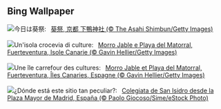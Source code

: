 ## Bing Wallpaper
![](https://www.bing.com/th?id=OHR.AoiMatsuri2023_JA-JP8770594775_UHD.jpg&w=1000)今日は葵祭:&nbsp;&ensp;[葵祭, 京都 下鴨神社 (© The Asahi Shimbun/Getty Images)](https://www.bing.com/th?id=OHR.AoiMatsuri2023_JA-JP8770594775_UHD.jpg)
<br><br/>
![](https://www.bing.com/th?id=OHR.MorroJable_IT-IT8361270560_UHD.jpg&w=1000)Un'isola crocevia di culture:&nbsp;&ensp;[Morro Jable e Playa del Matorral, Fuerteventura, Isole Canarie (© Gavin Hellier/Getty Images)](https://www.bing.com/th?id=OHR.MorroJable_IT-IT8361270560_UHD.jpg)
<br><br/>
![](https://www.bing.com/th?id=OHR.MorroJable_FR-FR4892451097_UHD.jpg&w=1000)Une île carrefour des cultures:&nbsp;&ensp;[Morro Jable et Playa del Matorral, Fuerteventura, Îles Canaries, Espagne (© Gavin Hellier/Getty Images)](https://www.bing.com/th?id=OHR.MorroJable_FR-FR4892451097_UHD.jpg)
<br><br/>
![](https://www.bing.com/th?id=OHR.SanIsidro_ES-ES5486603956_UHD.jpg&w=1000)¿Dónde está este sitio tan peculiar?:&nbsp;&ensp;[Colegiata de San Isidro desde la Plaza Mayor de Madrid, España (© Paolo Giocoso/Sime/eStock Photo)](https://www.bing.com/th?id=OHR.SanIsidro_ES-ES5486603956_UHD.jpg)
<br><br/>
